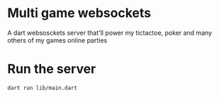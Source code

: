 
# Multi game websockets

A dart websosckets server that'll power my tictactoe, poker and many others of my games online parties

# Run the server

`dart run lib/main.dart`